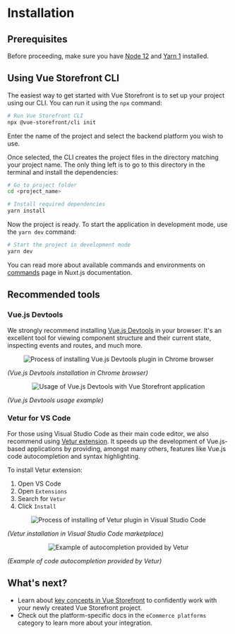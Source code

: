 # Installation

## Prerequisites

Before proceeding, make sure you have [Node 12](https://nodejs.org/en/) and [Yarn 1](https://classic.yarnpkg.com/lang/en/) installed.

## Using Vue Storefront CLI

The easiest way to get started with Vue Storefront is to set up your project using our CLI. You can run it using the `npx` command:

```bash
# Run Vue Storefront CLI
npx @vue-storefront/cli init
```
Enter the name of the project and select the backend platform you wish to use.

Once selected, the CLI creates the project files in the directory matching your project name. The only thing left is to go to this directory in the terminal and install the dependencies:

```bash
# Go to project folder
cd <project_name>

# Install required dependencies
yarn install
```

Now the project is ready. To start the application in development mode, use the `yarn dev` command:

```bash
# Start the project in development mode
yarn dev
```

You can read more about available commands and environments on [commands](https://nuxtjs.org/docs/2.x/get-started/commands/) page in Nuxt.js documentation.

## Recommended tools

### Vue.js Devtools

We strongly recommend installing [Vue.js Devtools](https://github.com/vuejs/vue-devtools#installation) in your browser. It's an excellent tool for viewing component structure and their current state, inspecting events and routes, and much more.

<center>
    <img :src="$withBase('/images/general/vue-js-devtools-install.gif')" alt="Process of installing Vue.js Devtools plugin in Chrome browser"/>
</center>

*(Vue.js Devtools installation in Chrome browser)*

<center>
    <img :src="$withBase('/images/general/vue-js-devtools.gif')" alt="Usage of Vue.js Devtools with Vue Storefront application"/>
</center>

*(Vue.js Devtools usage example)*

### Vetur for VS Code
For those using Visual Studio Code as their main code editor, we also recommend using [Vetur extension](https://marketplace.visualstudio.com/items?itemName=octref.vetur).
It speeds up the development of Vue.js-based applications by providing, amongst many others, features like Vue.js code autocompletion and syntax highlighting.

To install Vetur extension:
1. Open VS Code
2. Open `Extensions`
3. Search for `Vetur`
4. Click `Install`

<center>
    <img :src="$withBase('/images/general/vs-code-vetur-install.gif')" alt="Process of installing of Vetur plugin in Visual Studio Code" />
</center>

*(Vetur installation in Visual Studio Code marketplace)*

<center>
    <img :src="$withBase('/images/general/vs-code-vetur.gif')" alt="Example of autocompletion provided by Vetur" />
</center>

*(Example of code autocompletion provided by Vetur)*

## What's next?

- Learn about [key concepts in Vue Storefront](./key-concepts.html) to confidently work with your newly created Vue Storefront project.
- Check out the platform-specific docs in the `eCommerce platforms` category to learn more about your integration.
